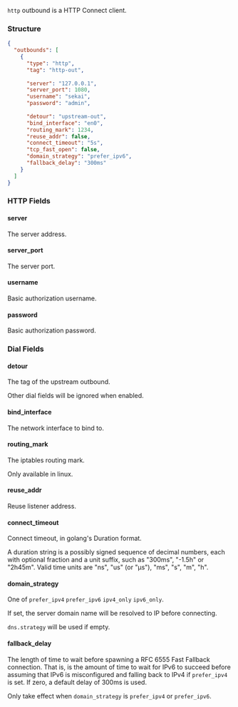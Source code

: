 `http` outbound is a HTTP Connect client.

### Structure

```json
{
  "outbounds": [
    {
      "type": "http",
      "tag": "http-out",
      
      "server": "127.0.0.1",
      "server_port": 1080,
      "username": "sekai",
      "password": "admin",
      
      "detour": "upstream-out",
      "bind_interface": "en0",
      "routing_mark": 1234,
      "reuse_addr": false,
      "connect_timeout": "5s",
      "tcp_fast_open": false,
      "domain_strategy": "prefer_ipv6",
      "fallback_delay": "300ms"
    }
  ]
}
```

### HTTP Fields

#### server

The server address.

#### server_port

The server port.

#### username

Basic authorization username.

#### password

Basic authorization password.

### Dial Fields

#### detour

The tag of the upstream outbound.

Other dial fields will be ignored when enabled.

#### bind_interface

The network interface to bind to.

#### routing_mark

The iptables routing mark.

Only available in linux.

#### reuse_addr

Reuse listener address.

#### connect_timeout

Connect timeout, in golang's Duration format.

A duration string is a possibly signed sequence of
decimal numbers, each with optional fraction and a unit suffix,
such as "300ms", "-1.5h" or "2h45m".
Valid time units are "ns", "us" (or "µs"), "ms", "s", "m", "h".

#### domain_strategy

One of `prefer_ipv4` `prefer_ipv6` `ipv4_only` `ipv6_only`.

If set, the server domain name will be resolved to IP before connecting.

`dns.strategy` will be used if empty.

#### fallback_delay

The length of time to wait before spawning a RFC 6555 Fast Fallback connection.
That is, is the amount of time to wait for IPv6 to succeed before assuming
that IPv6 is misconfigured and falling back to IPv4 if `prefer_ipv4` is set.
If zero, a default delay of 300ms is used.

Only take effect when `domain_strategy` is `prefer_ipv4` or `prefer_ipv6`.